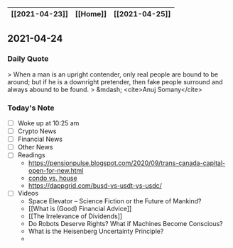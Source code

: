 | [[2021-04-23]] | [[Home]] | [[2021-04-25]] |
| :------------: | :------: | :------------: |

## 2021-04-24 

### Daily Quote
&gt; When a man is an upright contender, only real people are bound to be around; but if he is a downright pretender, then fake people surround and always abound to be found.
&gt; &amp;mdash; &lt;cite&gt;Anuj Somany&lt;/cite&gt;

### Today's Note
- [ ] Woke up at 10:25 am
- [ ] Crypto News
- [ ] Financial News
- [ ] Other News
- [ ] Readings
	- https://pensionpulse.blogspot.com/2020/09/trans-canada-capital-open-for-new.html
	- [condo vs. house](https://www.reddit.com/r/PersonalFinanceCanada/comments/mcyxdk/houses_for_the_prices_of_condos_what_are_i_am/)
	- https://dappgrid.com/busd-vs-usdt-vs-usdc/
- [ ] Videos
	- Space Elevator – Science Fiction or the Future of Mankind?
	- [[What is (Good) Financial Advice]]
	- [[The Irrelevance of Dividends]]
	- Do Robots Deserve Rights? What if Machines Become Conscious?
	- What is the Heisenberg Uncertainty Principle?
	- 